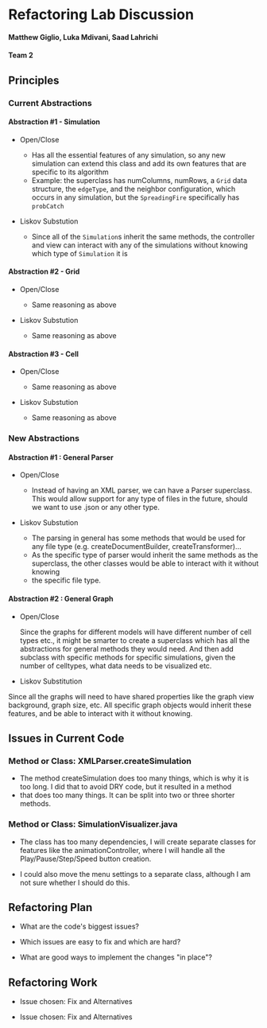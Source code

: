 # Refactoring Lab Discussion
#### Matthew Giglio, Luka Mdivani, Saad Lahrichi
#### Team 2


## Principles

### Current Abstractions

#### Abstraction #1 - Simulation
* Open/Close
  * Has all the essential features of any simulation, so any new simulation can extend this
  class and add its own features that are specific to its algorithm
  * Example: the superclass has numColumns, numRows, a `Grid` data structure, the `edgeType`,
  and the neighbor configuration, which occurs in any simulation, but the `SpreadingFire` 
  specifically has `probCatch`

* Liskov Substution
  * Since all of the `Simulation`s inherit the same methods, the controller and view can interact
  with any of the simulations without knowing which type of `Simulation` it is

#### Abstraction #2 - Grid
* Open/Close
  * Same reasoning as above

* Liskov Substution
  * Same reasoning as above

#### Abstraction #3 - Cell
* Open/Close
  * Same reasoning as above

* Liskov Substution
  * Same reasoning as above


### New Abstractions

#### Abstraction #1 : General Parser
* Open/Close
  * Instead of having an XML parser, we can have a Parser superclass. This would allow support for any type
    of files in the future, should we want to use .json or any other type.

* Liskov Substution
    * The parsing in general has some methods that would be used for any file type (e.g. createDocumentBuilder, createTransformer)...
    * As the specific type of parser would inherit the same methods as the superclass, the other classes would be able to interact with it without knowing  
    * the specific file type.

#### Abstraction #2 : General Graph
* Open/Close

  Since the graphs for different models will have different number of cell types etc., it might be 
smarter to create a superclass which has all the abstractions for general methods they would need.
And then add subclass with specific methods for specific simulations, given the number of celltypes,
what data needs to be visualized etc.

* Liskov Substitution

Since all the graphs will need to have shared properties like the graph view background, graph size,
etc. All specific graph objects would inherit these features, and be able to interact with it without knowing.

## Issues in Current Code

### Method or Class: XMLParser.createSimulation 
* The method createSimulation does too many things, which is why it is too long. I did that to avoid DRY code, but it resulted in a method
* that does too many things. It can be split into two or three shorter methods.


### Method or Class: SimulationVisualizer.java

* The class has too many dependencies, I will create separate classes for features like the animationController,
where I will handle all the Play/Pause/Step/Speed button creation.

* I could also move the menu settings to a separate class, although I am not sure whether I should do this.



## Refactoring Plan

* What are the code's biggest issues?

* Which issues are easy to fix and which are hard?

* What are good ways to implement the changes "in place"?



## Refactoring Work

* Issue chosen: Fix and Alternatives


* Issue chosen: Fix and Alternatives